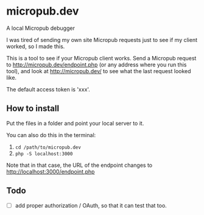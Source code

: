 # micropub.dev
A local Micropub debugger

I was tired of sending my own site Micropub requests just to see if my client worked, so I made this.

This is a tool to see if your Micropub client works. Send a Micropub request to http://micropub.dev/endpoint.php (or any address where you run this tool), and look at http://micropub.dev/ to see what the last request looked like.

The default access token is 'xxx'.

## How to install

Put the files in a folder and point your local server to it.

You can also do this in the terminal:

1. `cd /path/to/micropub.dev`
2. `php -S localhost:3000`

Note that in that case, the URL of the endpoint changes to <http://localhost:3000/endpoint.php>

## Todo

- [ ] add proper authorization / OAuth, so that it can test that too.
